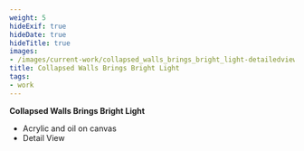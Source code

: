 ```yaml
---
weight: 5
hideExif: true
hideDate: true
hideTitle: true
images:
- /images/current-work/collapsed_walls_brings_bright_light-detailedview.jpg
title: Collapsed Walls Brings Bright Light
tags:
- work
---
```

**Collapsed Walls Brings Bright Light**
- Acrylic and oil on canvas  
- Detail View